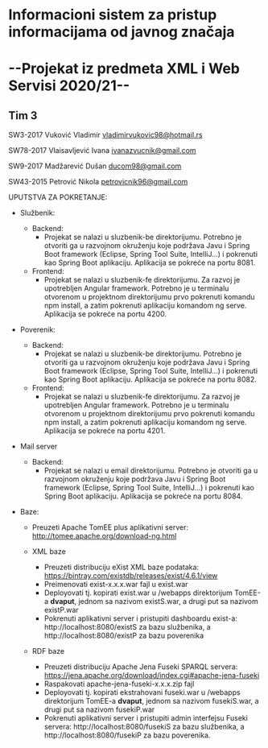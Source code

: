 # Informacioni sistem za pristup informacijama od javnog značaja

# --Projekat iz predmeta XML i Web Servisi 2020/21--


Tim 3
------
SW3-2017	Vuković	Vladimir vladimirvukovic98@hotmail.rs

SW78-2017	Vlaisavljević Ivana	ivanazvucnik@gmail.com

SW9-2017	Madžarević Dušan	ducom98@gmail.com

SW43-2015	Petrović Nikola	petrovicnik96@gmail.com


UPUTSTVA ZA POKRETANJE:

- Službenik:
  - Backend:
    - Projekat se nalazi u sluzbenik-be direktorijumu. Potrebno je otvoriti ga u razvojnom okruženju koje podržava Javu i Spring Boot framework (Eclipse, Spring Tool Suite, IntelliJ...) i pokrenuti kao Spring Boot aplikaciju. Aplikacija se pokreće na portu 8081.
  - Frontend:
    - Projekat se nalazi u sluzbenik-fe direktorijumu. Za razvoj je upotrebljen Angular framework. Potrebno je u terminalu otvorenom u projektnom direktorijumu prvo pokrenuti komandu npm install, a zatim pokrenuti aplikaciju komandom ng serve. Aplikacija se pokreće na portu 4200.
    
- Poverenik:
  - Backend:
    - Projekat se nalazi u sluzbenik-be direktorijumu. Potrebno je otvoriti ga u razvojnom okruženju koje podržava Javu i Spring Boot framework (Eclipse, Spring Tool Suite, IntelliJ...) i pokrenuti kao Spring Boot aplikaciju. Aplikacija se pokreće na portu 8082.
  - Frontend:
    - Projekat se nalazi u sluzbenik-fe direktorijumu. Za razvoj je upotrebljen Angular framework. Potrebno je u terminalu otvorenom u projektnom direktorijumu prvo pokrenuti komandu npm install, a zatim pokrenuti aplikaciju komandom ng serve. Aplikacija se pokreće na portu 4201.
    
- Mail server
  - Backend:
    - Projekat se nalazi u email direktorijumu. Potrebno je otvoriti ga u razvojnom okruženju koje podržava Javu i Spring Boot framework (Eclipse, Spring Tool Suite, IntelliJ...) i pokrenuti kao Spring Boot aplikaciju. Aplikacija se pokreće na portu 8084.
    
    
- Baze:
    - Preuzeti Apache TomEE plus aplikativni server: http://tomee.apache.org/download-ng.html
    
  - XML baze
    -  Preuzeti distribuciju eXist XML baze podataka: https://bintray.com/existdb/releases/exist/4.6.1/view
    -  Preimenovati exist-x.x.x.war fajl u exist.war
    -  Deployovati tj. kopirati exist.war u /webapps direktorijum TomEE-a **dvaput**, jednom sa nazivom existS.war, a drugi put sa nazivom existP.war
    -  Pokrenuti aplikativni server i pristupiti dashboardu exist-a: http://localhost:8080/existS za bazu službenika, a http://localhost:8080/existP za bazu poverenika
    
  - RDF baze
    -  Preuzeti distribuciju Apache Jena Fuseki SPARQL servera: https://jena.apache.org/download/index.cgi#apache-jena-fuseki
    -  Raspakovati apache-jena-fuseki-x.x.x.zip fajl
    -  Deployovati tj. kopirati ekstrahovani fuseki.war u /webapps direktorijum TomEE-a **dvaput**, jednom sa nazivom fusekiS.war, a drugi put sa nazivom fusekiP.war
    -  Pokrenuti aplikativni server i pristupiti admin interfejsu Fuseki servera: http://localhost:8080/fusekiS za bazu službenika, a http://localhost:8080/fusekiP za bazu poverenika.
